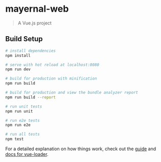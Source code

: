 # mayernal-web

> A Vue.js project

## Build Setup

``` bash
# install dependencies
npm install

# serve with hot reload at localhost:8080
npm run dev

# build for production with minification
npm run build

# build for production and view the bundle analyzer report
npm run build --report

# run unit tests
npm run unit

# run e2e tests
npm run e2e

# run all tests
npm test
```

For a detailed explanation on how things work, check out the [guide](http://vuejs-templates.github.io/webpack/) and [docs for vue-loader](http://vuejs.github.io/vue-loader).


<!-- 
    /components

         /management          档案管理
             /management
        
        /backstage          后台配置
            /organization       机构信息维护
            /administrative     科室信息维护
            /personnel          人员信息维护
            /character          角色信息维护

        /information        基础数据维护
            /report              报告单解读维护
            /antenatalcare       产检信息维护

        /templatedata       模板数据维护
            /set                   模板信息设置

        /statistics         数据统计
            /today                  今日复检人数
            /documented             已建孕妇档案
            /overtime               复检超时
            /berth                  预分娩床位统计

        /news               信息管理
            /personalDetails        用户个人信息
            /changePassword         修改密码

        /personalCenter             个人中心
            /personalCenter.vue 
            /recordNews.vue      新增复检记录
            /spouseNews.vue      新增高危评估记录

            













 -->